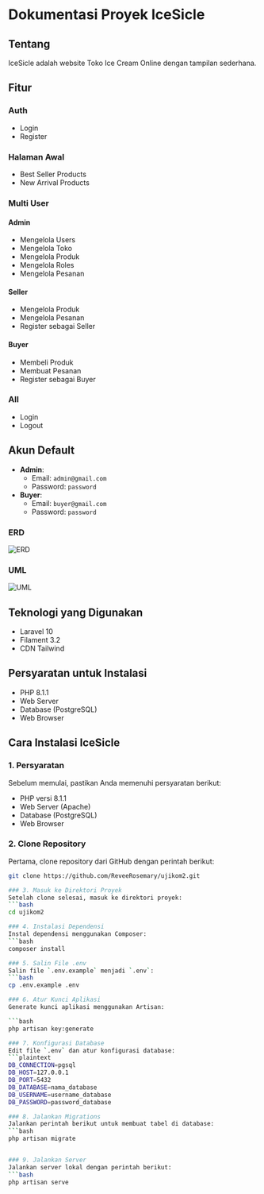 # Dokumentasi Proyek IceSicle

## Tentang
IceSicle adalah website Toko Ice Cream Online dengan tampilan sederhana.

## Fitur

### Auth
- Login
- Register

### Halaman Awal
- Best Seller Products
- New Arrival Products

### Multi User
#### Admin
- Mengelola Users
- Mengelola Toko
- Mengelola Produk
- Mengelola Roles
- Mengelola Pesanan

#### Seller
- Mengelola Produk
- Mengelola Pesanan
- Register sebagai Seller

#### Buyer
- Membeli Produk
- Membuat Pesanan
- Register sebagai Buyer

### All
- Login
- Logout

## Akun Default
- **Admin**: 
  - Email: `admin@gmail.com`
  - Password: `password`
- **Buyer**: 
  - Email: `buyer@gmail.com`
  - Password: `password`

### ERD
![ERD](path/to/erd.png)

### UML
![UML](path/to/uml.png)


## Teknologi yang Digunakan
- Laravel 10
- Filament 3.2
- CDN Tailwind

## Persyaratan untuk Instalasi
- PHP 8.1.1
- Web Server
- Database (PostgreSQL)
- Web Browser

## Cara Instalasi IceSicle

### 1. Persyaratan
Sebelum memulai, pastikan Anda memenuhi persyaratan berikut:
- PHP versi 8.1.1
- Web Server (Apache)
- Database (PostgreSQL)
- Web Browser

### 2. Clone Repository
Pertama, clone repository dari GitHub dengan perintah berikut:
```bash
git clone https://github.com/ReveeRosemary/ujikom2.git

### 3. Masuk ke Direktori Proyek
Setelah clone selesai, masuk ke direktori proyek:
```bash
cd ujikom2

### 4. Instalasi Dependensi
Instal dependensi menggunakan Composer:
```bash
composer install

### 5. Salin File .env
Salin file `.env.example` menjadi `.env`:
```bash
cp .env.example .env

### 6. Atur Kunci Aplikasi
Generate kunci aplikasi menggunakan Artisan:

```bash
php artisan key:generate

### 7. Konfigurasi Database
Edit file `.env` dan atur konfigurasi database:
```plaintext
DB_CONNECTION=pgsql
DB_HOST=127.0.0.1
DB_PORT=5432
DB_DATABASE=nama_database
DB_USERNAME=username_database
DB_PASSWORD=password_database

### 8. Jalankan Migrations
Jalankan perintah berikut untuk membuat tabel di database:
```bash
php artisan migrate


### 9. Jalankan Server
Jalankan server lokal dengan perintah berikut:
```bash
php artisan serve

